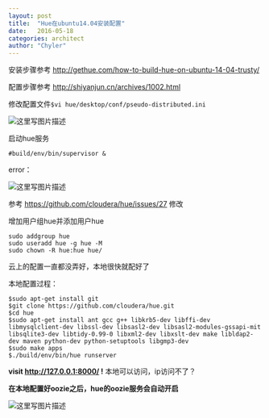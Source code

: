 ```yaml
---
layout: post
title:  "Hue在ubuntu14.04安装配置"
date:   2016-05-18
categories: architect
author: "Chyler"
---
```


安装步骤参考 
http://gethue.com/how-to-build-hue-on-ubuntu-14-04-trusty/

配置步骤参考
http://shiyanjun.cn/archives/1002.html

修改配置文件`$vi hue/desktop/conf/pseudo-distributed.ini`

![这里写图片描述](http://img.blog.csdn.net/20160509205031858)

启动hue服务

```
#build/env/bin/supervisor &
```
error：

![这里写图片描述](http://img.blog.csdn.net/20160509210356375)

参考 https://github.com/cloudera/hue/issues/27 修改

增加用户组hue并添加用户hue

```
sudo addgroup hue
sudo useradd hue -g hue -M
sudo chown -R hue:hue hue/
```
云上的配置一直都没弄好，本地很快就配好了


本地配置过程：

```
$sudo apt-get install git
$git clone https://github.com/cloudera/hue.git
$cd hue
$sudo apt-get install ant gcc g++ libkrb5-dev libffi-dev libmysqlclient-dev libssl-dev libsasl2-dev libsasl2-modules-gssapi-mit libsqlite3-dev libtidy-0.99-0 libxml2-dev libxslt-dev make libldap2-dev maven python-dev python-setuptools libgmp3-dev
$sudo make apps
$./build/env/bin/hue runserver

```
 **visit http://127.0.0.1:8000/ !**
本地可以访问，ip访问不了？

**在本地配置好oozie之后，hue的oozie服务会自动开启**

![这里写图片描述](http://img.blog.csdn.net/20160511143513634)
